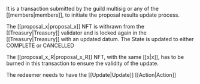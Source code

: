 It is a transaction submitted by the guild multisig or any of the [[members|members]], to initiate the proposal results update process.

The [[proposal_x|proposal_x]] NFT is withrawn from the [[Treasury|Treasury]] validator and is locked again in the [[Treasury|Treasury]] with an updated datum. The State is updated to either COMPLETE or CANCELLED

The [[proposal_x_R|proposal_x_R]] NFT, with the same [[x|x]], has to be burned in this transaction to ensure the validity of the update.

The redeemer needs to have the [[Update|Update]] [[Action|Action]]